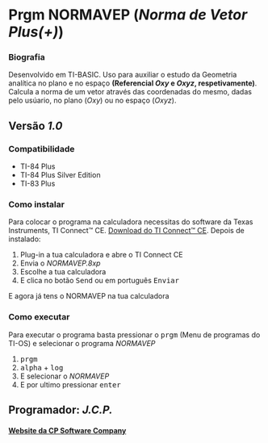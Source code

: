 <!-- README.md Versão 1.0 -->
<h1>Prgm NORMAVEP (<strong><em>Norma de Vetor Plus(+)</em></strong>)</h1>

<h3>Biografia</h3>

<p>Desenvolvido em TI-BASIC. Uso para auxiliar o estudo da Geometria analítica no plano e no espaço <strong>(Referencial <em>Oxy</em> e <em>Oxyz</em>, respetivamente)</strong>. Calcula a norma de um vetor através das coordenadas do mesmo, dadas pelo usúario, no plano (<em>Oxy</em>) ou no espaço (<em>Oxyz</em>).</p>

<h2>Versão <em><strong>1.0</strong></em></h2>

<h3>Compatibilidade</h3>

<ul>
 <li>TI-84 Plus</li>
 <li>TI-84 Plus Silver Edition</li>
 <li>TI-83 Plus</li>
</ul>

<h3>Como instalar</h3>

<p>Para colocar o programa na calculadora necessitas do software da Texas Instruments, TI Connect™ CE. <a href="https://education.ti.com/pt/produtos/computer-software/ti-connect-ce-sw"> Download do TI Connect™ CE</a>. Depois de instalado:
<ol>
     <li>Plug-in a tua calculadora e abre o TI Connect CE</li>
     <li>Envia o <em>NORMAVEP.8xp</em></li>
     <li>Escolhe a tua calculadora</li>
     <li>E clica no botão <kbd>Send</kbd> ou em português <kbd>Enviar</kbd></li>
</ol>

<p> E agora já tens o NORMAVEP na tua calculadora</p>

<h3>Como executar</h3>

<p> Para executar o programa basta pressionar o <kbd>prgm</kbd> (Menu de programas do TI-OS) e selecionar o programa <em>NORMAVEP</em></p>

<ol>
     <li><kbd>prgm</kbd></li>
     <li><kbd>alpha</kbd> + <kbd>log</kbd></li>
     <li>E selecionar o <em>NORMAVEP</em></li>
     <li>E por ultimo pressionar <kbd>enter</kbd></li>
</ol>

<h2>Programador: <strong><em>J.C.P.</em></strong></h2>

<h4><a href="http://cpsoftwarecompany.epizy.com">Website da CP Software Company</a></h4>

